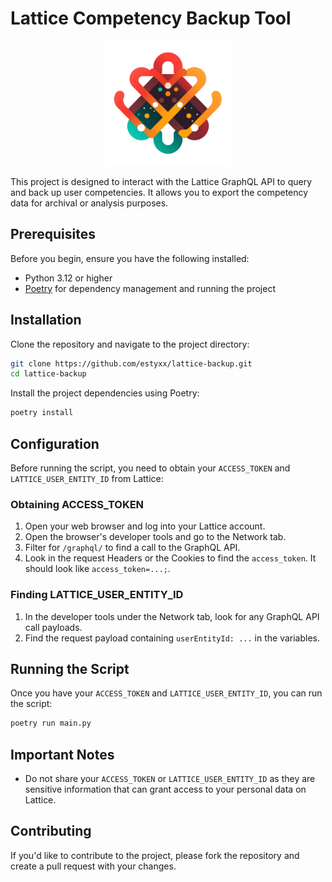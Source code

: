 # Lattice Competency Backup Tool

<p align="center">
  <img src="lattice_backup.png" width="200" height="200">
</p>

This project is designed to interact with the Lattice GraphQL API to query and back up user competencies. It allows you to export the competency data for archival or analysis purposes.

## Prerequisites

Before you begin, ensure you have the following installed:

- Python 3.12 or higher
- [Poetry](https://python-poetry.org/docs/#installation) for dependency management and running the project

## Installation

Clone the repository and navigate to the project directory:

```bash
git clone https://github.com/estyxx/lattice-backup.git
cd lattice-backup
```

Install the project dependencies using Poetry:

```bash
poetry install
```

## Configuration

Before running the script, you need to obtain your `ACCESS_TOKEN` and `LATTICE_USER_ENTITY_ID` from Lattice:

### Obtaining ACCESS_TOKEN

1. Open your web browser and log into your Lattice account.
2. Open the browser's developer tools and go to the Network tab.
3. Filter for `/graphql/` to find a call to the GraphQL API.
4. Look in the request Headers or the Cookies to find the `access_token`. It should look like `access_token=...;`.

### Finding LATTICE_USER_ENTITY_ID

1. In the developer tools under the Network tab, look for any GraphQL API call payloads.
2. Find the request payload containing `userEntityId: ...` in the variables.

## Running the Script

Once you have your `ACCESS_TOKEN` and `LATTICE_USER_ENTITY_ID`, you can run the script:

```bash
poetry run main.py
```

## Important Notes

- Do not share your `ACCESS_TOKEN` or `LATTICE_USER_ENTITY_ID` as they are sensitive information that can grant access to your personal data on Lattice.

## Contributing

If you'd like to contribute to the project, please fork the repository and create a pull request with your changes.
